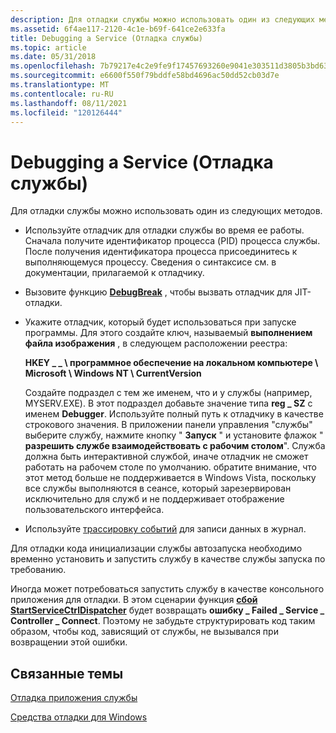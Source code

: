 ```yaml
---
description: Для отладки службы можно использовать один из следующих методов.
ms.assetid: 6f4ae117-2120-4c1e-b69f-641ce2e633fa
title: Debugging a Service (Отладка службы)
ms.topic: article
ms.date: 05/31/2018
ms.openlocfilehash: 7b79217e4c2e9fe9f17457693260e9041e303511d3805b3bd636622fcbabdf29
ms.sourcegitcommit: e6600f550f79bddfe58bd4696ac50dd52cb03d7e
ms.translationtype: MT
ms.contentlocale: ru-RU
ms.lasthandoff: 08/11/2021
ms.locfileid: "120126444"
---
```

# <a name="debugging-a-service"></a>Debugging a Service (Отладка службы)

Для отладки службы можно использовать один из следующих методов.

-   Используйте отладчик для отладки службы во время ее работы. Сначала получите идентификатор процесса (PID) процесса службы. После получения идентификатора процесса присоединитесь к выполняющемуся процессу. Сведения о синтаксисе см. в документации, прилагаемой к отладчику.
-   Вызовите функцию [**DebugBreak**](/windows/desktop/api/debugapi/nf-debugapi-debugbreak) , чтобы вызвать отладчик для JIT-отладки.
-   Укажите отладчик, который будет использоваться при запуске программы. Для этого создайте ключ, называемый **выполнением файла изображения** , в следующем расположении реестра:

    **HKEY \_ \_ \\ программное обеспечение на локальном компьютере \\ Microsoft \\ Windows NT \\ CurrentVersion**

    Создайте подраздел с тем же именем, что и у службы (например, MYSERV.EXE). В этот подраздел добавьте значение типа **reg \_ SZ** с именем **Debugger**. Используйте полный путь к отладчику в качестве строкового значения. В приложении панели управления "службы" выберите службу, нажмите кнопку " **Запуск** " и установите флажок " **разрешить службе взаимодействовать с рабочим столом**". Служба должна быть интерактивной службой, иначе отладчик не сможет работать на рабочем столе по умолчанию. обратите внимание, что этот метод больше не поддерживается в Windows Vista, поскольку все службы выполняются в сеансе, который зарезервирован исключительно для служб и не поддерживает отображение пользовательского интерфейса.

-   Используйте [трассировку событий](/windows/desktop/ETW/event-tracing-portal) для записи данных в журнал.

Для отладки кода инициализации службы автозапуска необходимо временно установить и запустить службу в качестве службы запуска по требованию.

Иногда может потребоваться запустить службу в качестве консольного приложения для отладки. В этом сценарии функция [**сбой StartServiceCtrlDispatcher**](/windows/desktop/api/Winsvc/nf-winsvc-startservicectrldispatchera) будет возвращать **ошибку \_ Failed \_ Service \_ Controller \_ Connect**. Поэтому не забудьте структурировать код таким образом, чтобы код, зависящий от службы, не вызывался при возвращении этой ошибки.

## <a name="related-topics"></a>Связанные темы

<dl> <dt>

[Отладка приложения службы](https://msdn.microsoft.com/library/cc267835.aspx)
</dt> <dt>

[Средства отладки для Windows](https://msdn.microsoft.com/library/cc267445.aspx)
</dt> </dl>

 

 
